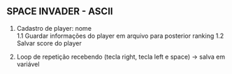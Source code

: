 ## SPACE INVADER - ASCII 

1. Cadastro de player: nome  
    1.1 Guardar informações do player em arquivo para posterior ranking
    1.2 Salvar score do player

2. Loop de repetição recebendo (tecla right, tecla left e space)  -> salva em variável
